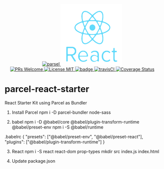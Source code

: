 <div align="center">
  <a href="https://github.com/parcel-bundler/parcel">
    <img width="200" height="200" src="https://github.com/jorgemcdev/parcel-react-starter/blob/master/src/images/parcel-logo.png" alt="parsel" />
  </a>
  <a href="https://github.com/facebook/react">
    <img width="200" height="200" src="https://github.com/jorgemcdev/parcel-react-starter/blob/master/src/images/react-logo.png" alt="react" />
  </a>
</div>
<div align="center">
  <a href="http://makeapullrequest.com">
    <img src="https://img.shields.io/badge/PRs-welcome-brightgreen.svg?style=flat-square" alt="PRs Welcome">
  </a>
  <a href="https://opensource.org/licenses/MIT">
    <img src="https://img.shields.io/badge/license-MIT-blue.svg?style=flat-square" alt="License MIT">
  </a>
  <a href="https://david-dm.org/jorgemcdev/parcel-react-starter">
    <img id="badge" src="https://david-dm.org/jorgemcdev/parcel-react-starter.svg" alt="badge" class="" data-reactid="68">
  </a>
  <a href="https://travis-ci.com/jorgemcdev/parcel-react-starter">
    <img src="https://travis-ci.com/jorgemcdev/parcel-react-starter.svg?branch=master" alt="travisCI">
  </a>
  <a href='https://coveralls.io/github/jorgemcdev/parcel-react-starter?branch=master'>
    <img src='https://coveralls.io/repos/github/jorgemcdev/parcel-react-starter/badge.svg?branch=master' alt='Coverage Status' />
  </a>
</div>

# parcel-react-starter

React Starter Kit using Parcel as Bundler

1. Install Parcel
   npm i -D parcel-bundler node-sass

2. babel
   npm i -D @babel/core @babel/plugin-transform-runtime @babel/preset-env
   npm i -S @babel/runtime

.babelrc
{
"presets": ["@babel/preset-env", "@babel/preset-react"],
"plugins": ["@babel/plugin-transform-runtime"]
}

3. React
   npm i -S react react-dom prop-types
   mkdir src
   index.js
   index.html

4. Update package.json
